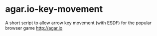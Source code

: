 # agar.io-key-movement
A short script to allow arrow key movement (with ESDF) for the popular browser game http://agar.io
